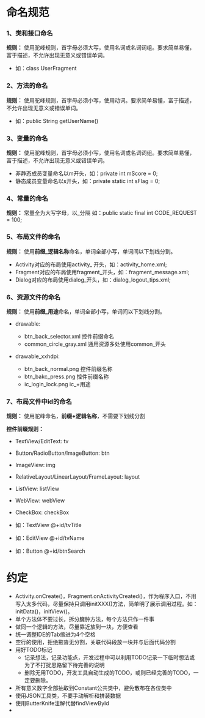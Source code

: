 # 命名规范
### 1、类和接口命名
**规则：** 使用驼峰规则，首字母必须大写，使用名词或名词词组。要求简单易懂，富于描述，不允许出现无意义或错误单词。

 - 如：class UserFragment

### 2、方法的命名
**规则：** 使用驼峰规则，首字母必须小写，使用动词。要求简单易懂，富于描述，不允许出现无意义或错误单词。

 - 如：public String getUserName()

### 3、变量的命名
**规则：** 使用驼峰规则，首字母必须小写，使用名词或名词词组。要求简单易懂，富于描述，不允许出现无意义或错误单词。

 - 非静态成员变量命名以m开头，如：private int mScore = 0;
 - 静态成员变量命名以s开头，如：private static int sFlag = 0;

### 4、常量的命名
**规则：** 常量全为大写字母，以_分隔
如：public static final int CODE_REQUEST = 100;

### 5、布局文件的命名
**规则：** 使用**前缀_逻辑名称**命名，单词全部小写，单词间以下划线分割。

 - Activity对应的布局使用activity_ 开头，如：activity_home.xml;
 - Fragment对应的布局使用fragment_开头，如：fragment_message.xml;
 - Dialog对应的布局使用dialog_开头，如：dialog_logout_tips.xml;

### 6、资源文件的命名
**规则：** 使用**前缀_用途**命名，单词全部小写，单词间以下划线分割。

 - drawable:
    - btn_back_selector.xml 控件前缀命名
    - common_circle_gray.xml 通用资源多处使用common_开头

 - drawable_xxhdpi:
    - btn_back_normal.png 控件前缀名称
    - btn_bakc_press.png 控件前缀名称
    - ic_login_lock.png ic_+用途

### 7、布局文件中id的命名
**规则：** 使用驼峰命名，**前缀+逻辑名称**，不需要下划线分割

**控件前缀规则：**

 - TextView/EditText: tv
 - Button/RadioButton/ImageButton: btn
 - ImageView: img
 - RelativeLayout/LinearLayout/FrameLayout: layout
 - ListView: listView
 - WebView: webView
 - CheckBox: checkBox

 - 如：TextView @+id/tvTitle
 - 如：EditView @+id/tvName
 - 如：Button @+id/btnSearch


# 约定
 - Activity.onCreate()，Fragment.onActivityCreated()，作为程序入口，不用写入太多代码，尽量保持只调用initXXX()方法，简单明了展示调用过程。如：initData()，initView()。
 - 单个方法体不要过长，拆分臃肿方法，每个方法只作一件事
 - 做同一个逻辑的方法，尽量靠近放到一块，方便查看
 - 统一调整IDE的Tab缩进为4个空格
 - 空行的使用，拒绝拖沓无分割，关联代码段放一块并与后面代码分割
 - 用好TODO标记
    - 记录想法，记录功能点，开发过程中可以利用TODO记录一下临时想法或为了不打扰思路留下待完善的说明
    - 删除无用TODO，开发工具自动生成的TODO，或则已经完善的TODO，一定要删除。
 - 所有意义数字全部抽取到Constant公共类中，避免散布在各位类中
 - 使用JSON工具类，不要手动解析和拼装数据
 - 使用ButterKnife注解代替findViewById
 -


